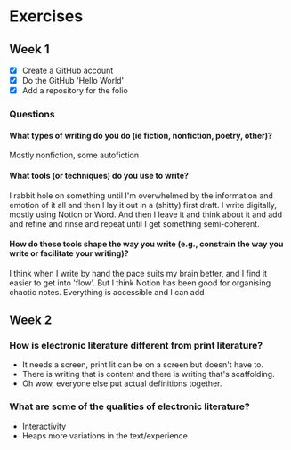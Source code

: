 # Exercises

## Week 1

- [x] Create a GitHub account
- [x] Do the GitHub 'Hello World'
- [x] Add a repository for the folio

### Questions

#### What types of writing do you do (ie fiction, nonfiction, poetry, other)?
Mostly nonfiction, some autofiction

#### What tools (or techniques) do you use to write?
I rabbit hole on something until I'm overwhelmed by the information and emotion of it all and then I lay it out in a (shitty) first draft. I write digitally, mostly using Notion or Word. And then I leave it and think about it and add and refine and rinse and repeat until I get something semi-coherent.

#### How do these tools shape the way you write (e.g., constrain the way you write or facilitate your writing)?
I think when I write by hand the pace suits my brain better, and I find it easier to get into 'flow'. But I think Notion has been good for organising chaotic notes. Everything is accessible and I can add



## Week 2

### How is electronic literature different from print literature?
- It needs a screen, print lit can be on a screen but doesn't have to. 
- There is writing that is content and there is writing that's scaffolding. 
- Oh wow, everyone else put actual definitions together.
### What are some of the qualities of electronic literature?
- Interactivity
- Heaps more variations in the text/experience
